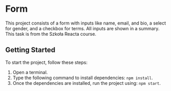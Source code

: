 # Form

This project consists of a form with inputs like name, email, and bio, a select for gender, and a checkbox for terms. All inputs are shown in a summary. This task is from the Szkoła Reacta course.

## Getting Started

To start the project, follow these steps:

1. Open a terminal.
2. Type the following command to install dependencies: `npm install`.
3. Once the dependencies are installed, run the project using: `npm start`.
